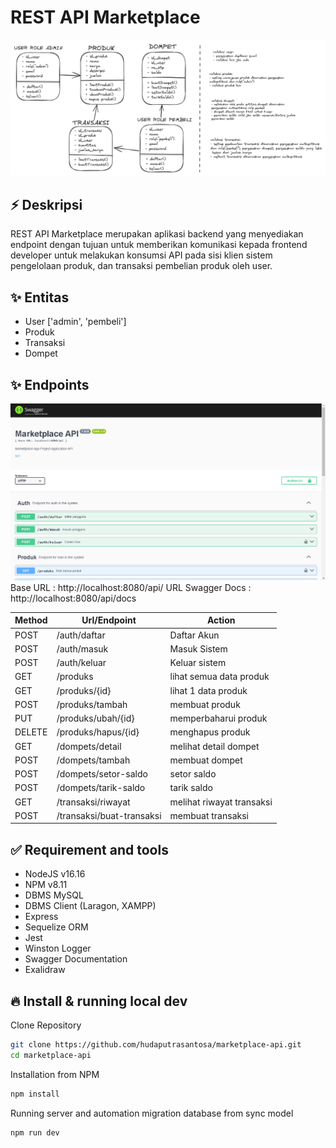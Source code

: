# REST API Marketplace
![Logo](https://raw.githubusercontent.com/hudaputrasantosa/marketplace-api/master/diagram.png)


## ⚡ Deskripsi
REST API Marketplace merupakan aplikasi backend yang menyediakan endpoint dengan tujuan untuk memberikan komunikasi kepada frontend developer untuk melakukan konsumsi API pada sisi klien sistem pengelolaan produk, dan transaksi pembelian produk oleh user.

## ✨ Entitas 
- User ['admin', 'pembeli']
- Produk
- Transaksi
- Dompet

## ✨ Endpoints
![Logo](https://raw.githubusercontent.com/hudaputrasantosa/marketplace-api/master/document-api.png)
Base URL : http://localhost:8080/api/
URL Swagger Docs : http://localhost:8080/api/docs

| Method   | Url/Endpoint   | Action   |
| ------------- | ------------- | -------- |
| POST      | /auth/daftar       | Daftar Akun |
| POST      | /auth/masuk | Masuk Sistem |
| POST      | /auth/keluar       | Keluar sistem  |
| GET      | /produks      | lihat semua data produk |
| GET      | /produks/{id}     | lihat 1 data produk  |
| POST      | /produks/tambah       | membuat produk  |
| PUT      | /produks/ubah/{id}      | memperbaharui produk |
| DELETE      | /produks/hapus/{id}     | menghapus produk  |
| GET      | /dompets/detail     | melihat detail dompet  |
| POST      | /dompets/tambah     | membuat dompet  |
| POST      | /dompets/setor-saldo     | setor saldo  |
| POST      | /dompets/tarik-saldo    | tarik saldo  |
| GET      | /transaksi/riwayat    | melihat riwayat transaksi |
| POST      | /transaksi/buat-transaksi    | membuat transaksi  |


## ✅ Requirement and tools
 - NodeJS v16.16
 - NPM v8.11
 - DBMS MySQL
 - DBMS Client (Laragon, XAMPP)
 - Express
 - Sequelize ORM
 - Jest
 - Winston Logger
 - Swagger Documentation
 - Exalidraw

## 🔥 Install & running local dev
Clone Repository

```bash
git clone https://github.com/hudaputrasantosa/marketplace-api.git
cd marketplace-api
```
Installation from NPM
```bash
npm install
```
Running server and automation migration database from sync model
```bash
npm run dev
```


